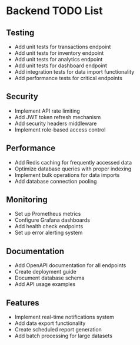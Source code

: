 # Backend TODO List

## Testing
- Add unit tests for transactions endpoint
- Add unit tests for inventory endpoint
- Add unit tests for analytics endpoint
- Add unit tests for dashboard endpoint
- Add integration tests for data import functionality
- Add performance tests for critical endpoints

## Security
- Implement API rate limiting
- Add JWT token refresh mechanism
- Add security headers middleware
- Implement role-based access control

## Performance
- Add Redis caching for frequently accessed data
- Optimize database queries with proper indexing
- Implement bulk operations for data imports
- Add database connection pooling

## Monitoring
- Set up Prometheus metrics
- Configure Grafana dashboards
- Add health check endpoints
- Set up error alerting system

## Documentation
- Add OpenAPI documentation for all endpoints
- Create deployment guide
- Document database schema
- Add API usage examples

## Features
- Implement real-time notifications system
- Add data export functionality
- Create scheduled report generation
- Add batch processing for large datasets 
